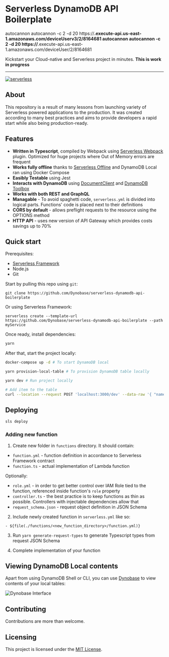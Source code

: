 # Serverless DynamoDB API Boilerplate

autocannon autocannon -c 2 -d 20 https://******.execute-api.us-east-1.amazonaws.com/deviceUserv3/2/8164681
autocannon autocannon -c 2 -d 20 https://******.execute-api.us-east-1.amazonaws.com/deviceUser/2/8164681


Kickstart your Cloud-native and Serverless project in minutes. **This is work in progress**

***

[![serverless](http://public.serverless.com/badges/v3.svg)](http://www.serverless.com)

## About

This repository is a result of many lessons from launching variety of Serverless powered applications to the production. It was created according to many best practices and aims to provide developers a rapid start while also being production-ready.

## Features

- **Written in Typescript**, compiled by Webpack using [Serverless Webpack](https://github.com/serverless-heaven/serverless-webpack) plugin. Optimized for huge projects where Out of Memory errors are frequent
- **Works fully offline** thanks to [Serverless Offline](https://github.com/dherault/serverless-offline) and DynamoDB Local ran using Docker Compose
- **Easibly Testable** using Jest
- **Interacts with DynamoDB** using [DocumentClient](https://docs.aws.amazon.com/AWSJavaScriptSDK/latest/AWS/DynamoDB/DocumentClient.html) and [DynamoDB Toolbox](http://dynamodbtoolbox.com/)
- **Works with both REST and GraphQL**
- **Managable** - To avoid spaghetti code, `serverless.yml` is divided into logical parts. Functions' code is placed next to their definitions
- **CORS by default** - allows preflight requests to the resource using the OPTIONS method
- **HTTP API** - uses new version of API Gateway which provides costs savings up to 70%

## Quick start

Prerequisites:
- [Serverless Framework](https://serverless.com/)
- Node.js
- Git

Start by pulling this repo using `git`:

```
git clone https://github.com/Dynobase/serverless-dynamodb-api-boilerplate
```

Or using Serverless Framework:

```
serverless create --template-url https://github.com/Dynobase/serverless-dynamodb-api-boilerplate --path myService
```

Once ready, install dependencies:

```sh
yarn
```

After that, start the project locally:
```sh
docker-compose up -d # To start DynamoDB local

yarn provision-local-table # To provision DynamoDB table locally

yarn dev # Run project locally

# Add item to the table
curl --location --request POST 'localhost:3000/dev' --data-raw '{ "name":"John Doe" }'
```

## Deploying

```sh
sls deploy
```

### Adding new function

1. Create new folder in `functions` directory. It should contain:
- `function.yml` - function definition in accordance to Serverless Framework contract
- `function.ts` - actual implementation of Lambda function

Optionally: 
- `role.yml` - in order to get better control over IAM Role tied to the function, referenced inside function's `role` property
- `controller.ts` - the best practice is to keep functions as thin as possible. Controllers with injectable dependencies allow that
- `request_schema.json` - request object definition in JSON Schema

2. Include newly created function in `serverless.yml` like so:
```
- ${file(./functions/<new_function_directory>/function.yml)}
```

3. Run `yarn generate-request-types` to generate Typescript types from request JSON Schema

4. Complete implementation of your function

## Viewing DynamoDB Local contents

Apart from using DynamoDB Shell or CLI, you can use [Dynobase](https://dynobase.dev) to view contents of your local tables:

![Dynobase Interface](https://i.imgur.com/5iJYB9J.png "Dynobase showing contents of Local DynamoDB instance")

## <a name="contributing"></a>Contributing

Contributions are more than welcome.

## <a name="licensing"></a>Licensing

This project is licensed under the [MIT License](./LICENSE.txt).

